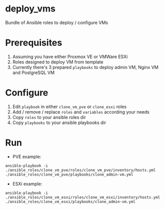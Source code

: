 # deploy_vms
Bundle of Ansible roles to deploy / configure VMs

# Prerequisites
1. Assuming you have either Proxmox VE or VMWare ESXi
2. Roles designed to deploy VM from template
3. Currently there's 3 prepared ```playbooks``` to deploy admin VM, Nginx VM and PostgreSQL VM

# Configure
1. Edit ```playbook``` in either ```clone_vm_pve``` or ```clone_esxi``` roles
2. Add / remove / replace ```roles``` and ```variables``` according your needs
3. Copy ```roles``` to your ansible roles dir
4. Copy ```playbooks``` to your ansible playbooks dir

# Run
  - PVE example:

```ansible-playbook -i ./ansible_roles/clone_vm_pve/roles/clone_vm_pve/inventory/hosts.yml ./ansible_roles/clone_vm_pve/playbooks/clone_admin-vm.yml```
  
  - ESXi example:

```ansible-playbook -i ./ansible_roles/clone_vm_esxi/roles/clone_vm_esxi/inventory/hosts.yml ./ansible_roles/clone_vm_esxi/playbooks/clone_admin-vm.yml```
